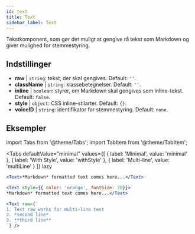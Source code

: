 ```yaml
---
id: text 
title: Text
sidebar_label: Text
---
```


Tekstkomponent, som gør det muligt at gengive rå tekst som Markdown og giver mulighed for stemmestyring.

## Indstillinger

* __raw__ | `string`: tekst, der skal gengives. Default: `''`.
* __className__ | `string`: klassebetegnelser. Default: `''`.
* __inline__ | `boolean`: styrer, om Markdown skal gengives som inline-tekst. Default: `false`.
* __style__ | `object`: CSS inline-stilarter. Default: `{}`.
* __voiceID__ | `string`: identifikator for stemmestyring. Default: `none`.


## Eksempler


import Tabs from '@theme/Tabs';
import TabItem from '@theme/TabItem';

<Tabs
    defaultValue="minimal"
    values={[
        { label: 'Minimal', value: 'minimal' },
        { label: 'With Style', value: 'withStyle' },
        { label: 'Multi-line', value: 'multiLine' }
    ]}
    lazy
>
<TabItem value="minimal">

```jsx live
<Text>*Markdown* formatted text comes here...</Text>
```

</TabItem>

<TabItem value="withStyle">

```jsx live
<Text style={{ color: 'orange', fontSize: 70}}>
*Markdown* formatted text comes here...</Text>
```
</TabItem>

<TabItem value="multiLine">

```jsx live
<Text raw={`
1. Text raw works for multi-line text
2. *second line*
3. **third line**
`} />
```
</TabItem>

</Tabs>

